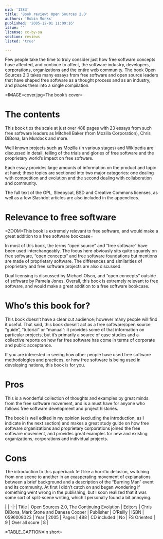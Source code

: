 ```yaml
---
nid: '1283'
title: 'Book review: Open Sources 2.0'
authors: 'Robin Monks'
published: '2005-12-01 11:09:16'
issue: ''
license: cc-by-sa
section: reviews
listed: 'true'

---
```

Few people take the time to truly consider just how free software concepts have affected, and continue to affect, the software industry, developers, corporations, organizations and the entire web community. The book Open Sources 2.0 takes many essays from free software and open source leaders that have shaped free software as a thought process and as an industry, and places them into a single compilation.


=IMAGE=cover.jpg=The book’s cover=


# The contents

This book tips the scale at just over 488 pages with 23 essays from such free software leaders as Mitchell Baker (from Mozilla Corporation), Chris DiBona, Ian Murdock and more.

Well known projects such as Mozilla (in various stages) and Wikipedia are discussed in detail, telling of the trials and glories of free software and the proprietary world’s impact on free software.

Each essay provides large amounts of information on the product and topic at hand; these topics are sectioned into two major categories: one dealing with competition and evolution and the second dealing with collaboration and community.

The full text of the GPL, Sleepycat, BSD and Creative Commons licenses, as well as a few Slashdot articles are also included in the appendices.


# Relevance to free software


=ZOOM=This book is extremely relevant to free software, and would make a great addition to a free software bookcase=

In most of this book, the terms “open source” and “free software” have been used interchangeably. The focus here obviously sits quite squarely on free software, “open concepts” and free software foundations but mentions are made of proprietary software. The differences and similarities of proprietary and free software projects are also discussed.

Dual licensing is discussed by Michael Olson, and “open concepts” outside of software by Pamela Jones. Overall, this book is extremely relevant to free software, and would make a great addition to a free software bookcase.


# Who’s this book for?

This book doesn’t have a clear cut audience; however many people will find it useful. That said, this book doesn’t act as a free software/open source “guide”, “tutorial” or “manual”: it provides some of that information on particular projects, but it’s primarily a source of case studies and a collective reports on how far free software has come in terms of corporate and public acceptance.

If you are interested in seeing how other people have used free software methodologies and practices, or how free software is being used in developing nations, this book is for you.


# Pros

This is a wonderful collection of thoughts and examples by great minds from the free software movement, and is a must have for anyone who follows free software development and project histories.

The book is well edited in my opinion (excluding the introduction, as I indicate in the next section) and makes a great study guide on how free software organizations and proprietary corporations joined the free software movement, and provides great examples for new and existing organizations, corporations and individual projects.


# Cons

The introduction to this paperback felt like a horrific delusion, switching from one scene to another in an exasperating movement of explanations between a brief background and a description of the “Burning Man” event and its community. At first I didn’t catch on and began wondering if something went wrong in the publishing, but I soon realized that it was some sort of split-scene writing, which I personally found a bit annoying.


 | |
-|-|
Title | Open Sources 2.0, The Continuing Evolution | 
Editors | Chris DiBona, Mark Stone and Danese Cooper | 
Publisher | O’Reilly | 
ISBN | 0596008023 | 
Year | 2005 | 
Pages | 488 | 
CD included | No | 
FS Oriented | 9 | 
Over all score | 8 | 

=TABLE_CAPTION=In short=

